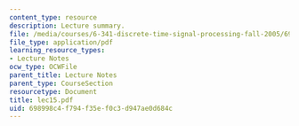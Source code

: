 ```yaml
---
content_type: resource
description: Lecture summary.
file: /media/courses/6-341-discrete-time-signal-processing-fall-2005/698998c4f794f35ef0c3d947ae0d684c_lec15.pdf
file_type: application/pdf
learning_resource_types:
- Lecture Notes
ocw_type: OCWFile
parent_title: Lecture Notes
parent_type: CourseSection
resourcetype: Document
title: lec15.pdf
uid: 698998c4-f794-f35e-f0c3-d947ae0d684c
---
```

